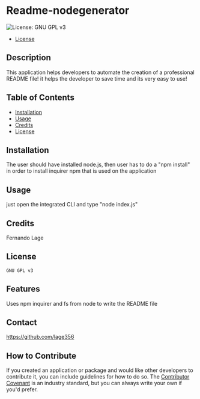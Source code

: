 # Readme-nodegenerator 
  ![License: GNU GPL v3](https://img.shields.io/badge/License-GPLv3-blue.svg)
  - [License](#license)

  ## Description
   
  This application helps developers to automate the creation of a professional README file! it helps the developer to save time and its very easy to use!

  ## Table of Contents
  
  - [Installation](#installation)
  - [Usage](#usage)
  - [Credits](#credits)
  - [License](#license)
  
  ## Installation

  The user should have installed node.js, then user has to do a "npm install" in order to install inquirer npm that is used on the application

  ## Usage

  just open the integrated CLI and type "node index.js"


  ## Credits
  
  Fernando Lage 
  
  ## License
    GNU GPL v3

  ## Features
  
  Uses npm inquirer and fs from node to write the README file
  
  ## Contact 
  https://github.com/lage356

  ## How to Contribute
  
  If you created an application or package and would like other developers to contribute it, you can include guidelines for how to do so. The [Contributor Covenant](https://www.contributor-covenant.org/) is an industry standard, but you can always write your own if you'd prefer.
  
  